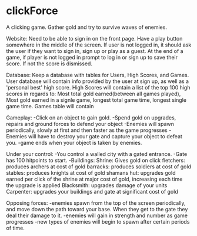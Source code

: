 # clickForce
A clicking game. Gather gold and try to survive waves of enemies. 

Website: 
	Need to be able to sign in on the front page. Have a play button somewhere in the middle of the screen. If user is not logged in, it should ask the user if they want to sign in, sign up or play as a guest. At the end of a game, if player is not logged in prompt to log in or sign up to save their score. If not the score is dismissed. 

Database:
	Keep a database with tables for Users, High Scores, and Games. User database will contain info provided by the user at sign up, as well as a 'personal best' high score. High Scores will contain a list of the top 100 high scores in regards to: Most total gold earned(between all games played), Most gold earned in a signle game, longest total game time, longest single game time. Games table will contain 

Gameplay:
 -Click on an object to gain gold.
 -Spend gold on upgrades, repairs and ground forces to defend your object
 -Enemies will spawn periodically, slowly at first and then faster as the game progresses
 -Enemies will have to destroy your gate and capture your object to defeat you.
 -game ends when your object is taken by enemies.

 Under your control: 
 -You control a walled city with a gated entrance.
 -Gate has 100 hitpoints to start.
 -Buildings: 
    Shrine: Gives gold on click
    fletchers: produces archers at cost of gold
    barracks: produces soldiers at cost of gold
    stables: produces knights at cost of gold
    shamans hut: upgrades gold earned per click of the shrine at major cost of gold, increasing each time the upgrade is applied
    Blacksmith: upgrades damage of your units
    Carpenter: upgrades your buildings and gate at significant cost of gold

Opposing forces: 
 -enemies spawn from the top of the screen periodically, and move down the path toward your base. When they get to the gate they deal their damage to it. 
 -enemies will gain in strength and number as game progresses
 -new types of enemies will begin to spawn after certain periods of time. 
